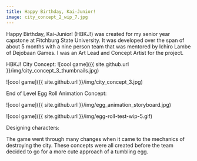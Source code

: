 ```yaml
---
title: Happy Birthday, Kai-Junior!
image: city_concept_2_wip_7.jpg
---
```


Happy Birthday, Kai-Junior! (HBKJ!) was created for my senior year capstone at Fitchburg State University. It was developed over the span of about 5 months with a nine person team that was mentored by Ichiro Lambe of Dejobaan Games. I was an Art Lead and Concept Artist for the project.

HBKJ! City Concept:
![cool game]({{ site.github.url }}/img/city_concept_3_thumbnails.jpg)

![cool game]({{ site.github.url }}/img/city_concept_3.jpg)


End of Level Egg Roll Animation Concept:

![cool game]({{ site.github.url }}/img/egg_animation_storyboard.jpg)

![cool game]({{ site.github.url }}/img/egg-roll-test-wip-5.gif)

Designing characters:

The game went through many changes when it came to the mechanics of destroying the city. These concepts were all created before the team decided to go for a more cute approach of a tumbling egg.

